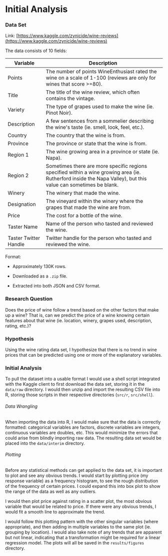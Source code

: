 # Initial Analysis

### Data Set

Link: [https://www.kaggle.com/zynicide/wine-reviews](https://www.kaggle.com/zynicide/wine-reviews)

The data consists of 10 fields:

| Variable | Description |
| ------------------ | ------------------------------------ |
| Points | The number of points WineEnthusiast rated the wine on a scale of 1-100 (reviews are only for wines that score >=80). |
| Title | The title of the wine review, which often contains the vintage. |
| Variety | The type of grapes used to make the wine (ie. Pinot Noir). |
| Description | A few sentences from a sommelier describing the wine's taste (ie. smell, look, feel, etc.). |
| Country | The country that the wine is from. |
| Province | The province or state that the wine is from. |
| Region 1 | The wine growing area in a province or state (ie. Napa). |
| Region 2 | Sometimes there are more specific regions specified within a wine growing area (ie. Rutherford inside the Napa Valley), but this value can sometimes be blank. |
| Winery | The winery that made the wine. |
| Designation | The vineyard within the winery where the grapes that made the wine are from. |
| Price | The cost for a bottle of the wine. |
| Taster Name | Name of the person who tasted and reviewed the wine. |
| Taster Twitter Handle | Twitter handle for the person who tasted and reviewed the wine. |

Format:

* Approximately 130K rows.

* Downloaded as a `.zip` file.

* Extracted into both JSON and CSV format.


### Research Question

Does the price of wine follow a trend based on the other factors that make up a wine? That is, can we predict the price of a wine knowing certain features about that wine (ie. location, winery, grapes used, description, rating, etc.)?

### Hypothesis

Using the wine rating data set, I hypothesize that there is no trend in wine prices that can be predicted using one or more of the explanatory variables.

### Initial Analysis

To pull the dataset into a usable format I would use a shell script integrated with the Kaggle client to first download the data set, storing it in the `data/raw` directory. I would then unzip and import the resulting CSV file into R, storing those scripts in their respective directories (`src/r`, `src/shell`).

###### Data Wrangling

When importing the data into R, I would make sure that the data is correctly formatted: categorical variables are factors, discrete variables are integers, continuous variables are doubles, etc. This would minimize the errors that could arise from blindly importing raw data. The resulting data set would be placed into the `data/interim` directory.

###### Plotting

Before any statistical methods can get applied to the data set, it is important to plot and see any obvious trends. I would start by plotting price (my response variable) as a frequency histogram, to see the rough distribution of the frequency of certain prices. I could expand this into box plot to show the range of the data as well as any outliers.

I would then plot price against rating in a scatter plot, the most obvious variable that would be related to price. If there were any obvious trends, I would fit a smooth line to approximate the trend.

I would follow this plotting pattern with the other singular variables (where appropriate), and then adding in multiple variables to the same plot (ie. grouping by location). I would also take note of any trends that are apparent but not linear, indicating that a transformation might be required for a linear regression model. The plots will all be saved in the `results/figures` directory.
